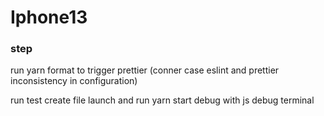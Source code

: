 # Iphone13

### step
run yarn format to trigger prettier (conner case eslint and prettier inconsistency in configuration)

run test create file launch and run yarn start debug with js debug terminal
